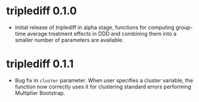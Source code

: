# triplediff 0.1.0

  * Initial release of triplediff in alpha stage, functions for computing group-time average treatment effects in DDD and combining them into a smaller number of parameters are available.

# triplediff 0.1.1

  * Bug fix in `cluster` parameter. When user specifies a cluster variable, the function now correctly uses it for clustering standard errors performing Multiplier Bootstrap.
